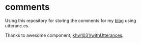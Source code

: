 # comments

Using this repository for storing the comments for my [blog](https://vchrombie.github.io/blog/) using utteranc.es.

Thanks to awesome component, [khw1031/withUtterances](https://github.com/khw1031/withUtterances).

